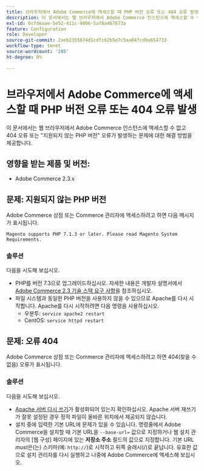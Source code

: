 ```yaml
---
title: 브라우저에서 Adobe Commerce에 액세스할 때 PHP 버전 오류 또는 404 오류 발생
description: 이 문서에서는 웹 브라우저에서 Adobe Commerce 인스턴스에 액세스할 수 없고 404 오류 또는 "지원되지 않는 PHP 버전" 오류가 발생하는 문제에 대한 해결 방법을 제공합니다.
exl-id: 6cfdeaae-5e52-411c-9006-5af8a467873a
feature: Configuration
role: Developer
source-git-commit: 2aeb2355b74d1cdfc62b5e7c5aa04fcd0a654733
workflow-type: tm+mt
source-wordcount: '285'
ht-degree: 0%

---
```


# 브라우저에서 Adobe Commerce에 액세스할 때 PHP 버전 오류 또는 404 오류 발생

이 문서에서는 웹 브라우저에서 Adobe Commerce 인스턴스에 액세스할 수 없고 404 오류 또는 &quot;지원되지 않는 PHP 버전&quot; 오류가 발생하는 문제에 대한 해결 방법을 제공합니다.

## 영향을 받는 제품 및 버전:

* Adobe Commerce 2.3.x

## 문제: 지원되지 않는 PHP 버전

Adobe Commerce 상점 또는 Commerce 관리자에 액세스하려고 하면 다음 메시지가 표시됩니다.

`Magento supports PHP 7.1.3 or later. Please read Magento System Requirements.`

### 솔루션

다음을 시도해 보십시오.

* PHP를 버전 7.3으로 업그레이드하십시오. 자세한 내용은 개발자 설명서에서 [Adobe Commerce 2.3 기술 스택 요구 사항](https://experienceleague.adobe.com/en/docs/commerce-operations/installation-guide/system-requirements)을 참조하십시오.
* 파일 시스템과 동일한 PHP 버전을 사용하지 않을 수 있으므로 Apache를 다시 시작합니다. Apache를 다시 시작하려면 다음 명령을 사용하십시오.
   * 우분투: `service apache2 restart`
   * CentOS: `service httpd restart`

## 문제: 오류 404

Adobe Commerce 상점 또는 Commerce 관리자에 액세스하려고 하면 404(찾을 수 없음) 오류가 표시됩니다.

### 솔루션

다음을 시도해 보십시오.

* [Apache 서버 다시 쓰기](https://experienceleague.adobe.com/en/docs/commerce-operations/installation-guide/prerequisites/web-server/apache)가 활성화되어 있는지 확인하십시오. Apache 서버 재쓰기가 잘못 설정된 경우 정적 파일이 올바른 위치에서 제공되지 않습니다.
* 설치 중에 입력한 기본 URL에 문제가 있을 수 있습니다. 명령줄에서 Adobe Commerce을 설치할 때 기본 URL을 `--base-url=` 값으로 지정하거나 웹 설치 관리자의 [웹 구성] 페이지에 있는 **저장소 주소** 필드의 값으로 지정합니다. 기본 URL *must*&#x200B;은(는) 스키마(예: `http://`)로 시작하고 뒤쪽 슬래시(/)로 끝납니다. 유효한 값으로 설치 관리자를 다시 실행하고 나중에 Adobe Commerce에 액세스해 보십시오.
